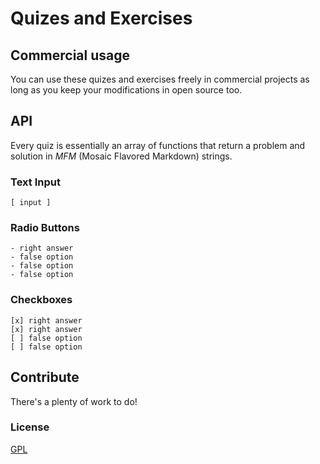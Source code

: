 # Quizes and Exercises

## Commercial usage
You can use these quizes and exercises freely in commercial projects as long as you keep your modifications in open source too.

## API
Every quiz is essentially an array of functions that return a problem and solution in _MFM_ (Mosaic Flavored Markdown) strings.

### Text Input

    [ input ]

### Radio Buttons

    - right answer
    - false option
    - false option
    - false option

### Checkboxes

    [x] right answer
    [x] right answer
    [ ] false option
    [ ] false option

## Contribute
There's a plenty of work to do!

### License
[GPL](https://github.com/mosaic-academy/quizes-and-exercises/blob/master/LICENSE)